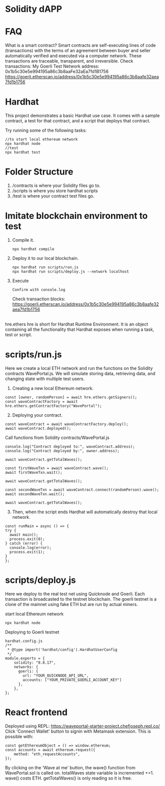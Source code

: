 # Solidity dAPP
# FAQ
What is a smart contract? Smart contracts are self-executing lines of code (transactions) with the terms of an agreement between buyer and seller automatically verified and executed via a computer network. These transactions are traceable, transparent, and irreversible.
Check transactions:
My Goerli Test Network address: 0x1b5c30e5e994195a86c3b8aaFe32aEa7fd1B1756
<a>https://goerli.etherscan.io/address/0x1b5c30e5e994195a86c3b8aafe32aea7fd1b1756</a>

# Hardhat

This project demonstrates a basic Hardhat use case. It comes with a sample contract, a test for that contract, and a script that deploys that contract.

Try running some of the following tasks:

```shell
//to start local ethereum network
npx hardhat node 
//test
npx hardhat test
```
# Folder Structure
1. /contracts is where your Solidity files go to.
2. /scripts is where you store hardhat scripts
3. /test is where your contract test files go.

# Imitate blockchain environment to test
1. Compile it.
    ```shell
    npx hardhat compile
    ```
2. Deploy it to our local blockchain.
    ```shell
    npx hardhat run scripts/run.js
    npx hardhat run scripts/deploy.js --network localhost
    ```
3. Execute
   ```shell
   Confirm with console.log
   ```
    Check transaction blocks:
    <a>https://goerli.etherscan.io/address/0x1b5c30e5e994195a86c3b8aafe32aea7fd1b1756</a>
<br>
hre.ethers
  hre is short for Hardhat Runtime Environment. It is an object containing all the functionality that Hardhat exposes when running a task, test or script.

# scripts/run.js
Here we create a local ETH network and run the functions on the Solidity contracts WavePortal.js.
We will simulate storing data, retrieving data, and changing state with multiple test users.
1. Creating a new local Ethereum network.
  ```shell
  const [owner, randomPerson] = await hre.ethers.getSigners();
  const waveContractFactory = await hre.ethers.getContractFactory("WavePortal");
  ```
2. Deploying your contract.
  ```shell
  const waveContract = await waveContractFactory.deploy();
  await waveContract.deployed();
  ```
  Call functions from Solidity contracts/WavePortal.js
  ```shell
  console.log("Contract deployed to:", waveContract.address);
  console.log("Contract deployed by:", owner.address);

  await waveContract.getTotalWaves();

  const firstWaveTxn = await waveContract.wave();
  await firstWaveTxn.wait();

  await waveContract.getTotalWaves();

  const secondWaveTxn = await waveContract.connect(randomPerson).wave();
  await secondWaveTxn.wait();

  await waveContract.getTotalWaves();
  ```
3. Then, when the script ends Hardhat will automatically destroy that local network.
  ```shell
  const runMain = async () => {
  try {
    await main();
    process.exit(0);
  } catch (error) {
    console.log(error);
    process.exit(1);
  }
  };
  ```
# scripts/deploy.js
Here we deploy to the real test net using Quicknode and Goerli. Each transaction is broadcasted to the testnet blockchain. The goerli testnet is a clone of the mainnet using fake ETH but are run by actual miners.

start local Ethereum network
```shell
npx hardhat node
```
Deploying to Goerli testnet
```shell
hardhat.config.js
/**
 * @type import('hardhat/config').HardhatUserConfig
 */
module.exports = {
    solidity: "0.8.17",
    networks: {
      goerli: {
        url: "YOUR_QUICKNODE_API_URL",
        accounts: ["YOUR_PRIVATE_GOERLI_ACCOUNT_KEY"]
      },
    },
};
```
# React frontend
Deployed using REPL:
<a>https://waveportal-starter-project.chefjoseph.repl.co/</a>
Click 'Connect Wallet' button to signin with Metamask extension.
This is possible with:
```shell
const getEthereumObject = () => window.ethereum;
const accounts = await ethereum.request({
    method: "eth_requestAccounts",
});
```
By clicking on the 'Wave at me' button, the wave() function from WavePortal.sol is called on. totalWaves state variable is incremented +=1.
wave() costs ETH.
getTotalWaves() is only reading so it is free.

